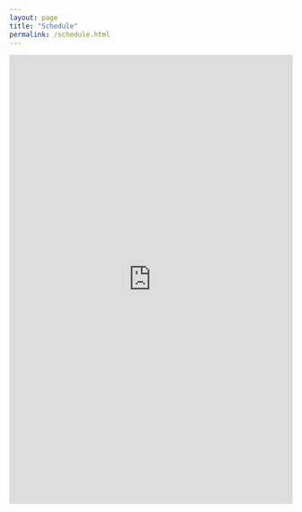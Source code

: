 ```yaml
---
layout: page
title: "Schedule"
permalink: /schedule.html
---
```



<iframe src="https://calendar.google.com/calendar/embed?height=600&amp;wkst=1&amp;bgcolor=%23ffffff&amp;ctz=America%2FLos_Angeles&amp;src=ZGNza3l0YWxrc0BnbWFpbC5jb20&amp;color=%23C0CA33" frameborder="0" style="border:0; height: 800px; width: 100%;" scrolling="no"></iframe>
